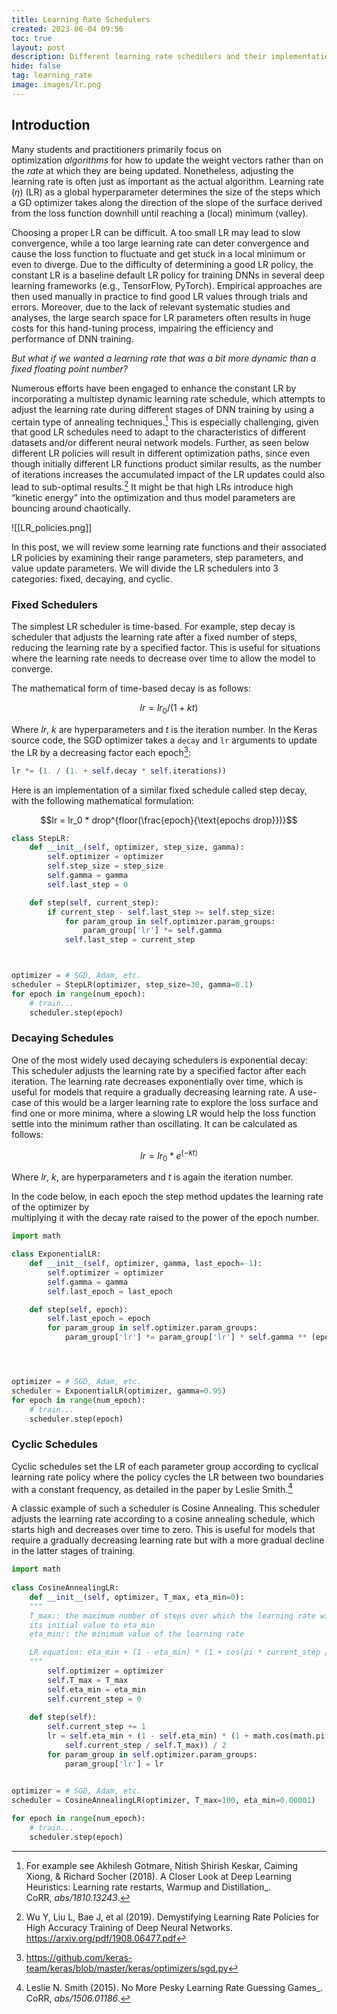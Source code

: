 ```yaml
---
title: Learning Rate Schedulers
created: 2023-06-04 09:56
toc: true
layout: post
description: Different learning rate schedulers and their implementation in python
hide: false
tag: learning_rate
image: images/lr.png
---
```

## Introduction
Many students and practitioners primarily focus on optimization _algorithms_ for how to update the weight vectors rather than on the _rate_ at which they are being updated. Nonetheless, adjusting the learning rate is often just as important as the actual algorithm. Learning rate ($\eta$) (LR) as a global hyperparameter determines the size of the steps which a GD optimizer takes along the direction of the slope of the surface derived from the loss function downhill until reaching a (local) minimum (valley). 

Choosing a proper LR can be difficult. A too small LR may lead to slow convergence, while a too large learning rate can deter convergence and cause the loss function to fluctuate and get stuck in a local minimum or even to diverge. Due to the difficulty of determining a good LR policy, the constant LR is a baseline default LR policy for training DNNs in several deep learning  frameworks (e.g., TensorFlow, PyTorch). Empirical approaches are then used manually in practice to find good LR values through trials and errors. Moreover, due to the lack of relevant systematic studies and analyses, the large search space for LR parameters often results in huge costs for this hand-tuning process, impairing the efficiency and performance of DNN training.

*But what if we wanted a learning rate that was a bit more dynamic than a fixed floating point number?*

Numerous efforts have been engaged to enhance the constant LR by incorporating a multistep dynamic learning rate schedule, which attempts to adjust the learning rate during different stages of DNN training by using a certain type of annealing techniques.[^3] This is especially challenging, given that good LR schedules need to adapt to the characteristics of different datasets and/or different neural network models. Further, as seen below different LR policies will result in different optimization paths, since even though initially different LR functions product similar results, as the number of iterations increases the accumulated impact of the LR updates could also lead to sub-optimal results.[^1] It might be that high LRs introduce high “kinetic energy” into the optimization and thus model parameters are bouncing around chaotically. 

![[LR_policies.png]]

In this post, we will review some learning rate functions and their associated LR policies by examining their range parameters, step parameters, and value update parameters. We will divide the LR schedulers into 3 categories: fixed, decaying, and cyclic. 

### Fixed Schedulers
The simplest LR scheduler is time-based. For example, step decay is scheduler that adjusts the learning rate after a fixed number of steps, reducing the learning rate by a specified factor. This is useful for situations where the learning rate needs to decrease over time to allow the model to converge.

The mathematical form of time-based decay is as follows:

$$
lr = lr_0/(1+kt)
$$

Where $lr$, $k$ are hyperparameters and $t$ is the iteration number. In the Keras source code, the SGD optimizer takes a `decay` and `lr` arguments to update the LR by a decreasing factor each epoch[^4]:

```python
lr *= (1. / (1. + self.decay * self.iterations))
```

Here is an implementation of a similar fixed schedule called step decay, with the following mathematical formulation:

$$lr = lr_0 * drop^{floor(\frac{epoch}{\text{epochs drop}})}$$

```python
class StepLR:
	def __init__(self, optimizer, step_size, gamma):
		self.optimizer = optimizer
		self.step_size = step_size
		self.gamma = gamma
		self.last_step = 0

	def step(self, current_step):
		if current_step - self.last_step >= self.step_size:
			for param_group in self.optimizer.param_groups:
				param_group['lr'] *= self.gamma
			self.last_step = current_step



optimizer = # SGD, Adam, etc.
scheduler = StepLR(optimizer, step_size=30, gamma=0.1)
for epoch in range(num_epoch):
	# train...
	scheduler.step(epoch)
```


### Decaying Schedules

One of the most widely used decaying schedulers is exponential decay: This scheduler adjusts the learning rate by a specified factor after each iteration. The learning rate decreases exponentially over time, which is useful for models that require a gradually decreasing learning rate. A use-case of this would be a larger learning rate to explore the loss surface and find one or more minima, where a slowing LR would help the loss function settle into the minimum rather than oscillating.  It can be calculated as follows:

$$
lr = lr_0 * e^{(−kt)}
$$

Where $lr$, $k$, are hyperparameters and $t$ is again the iteration number. 

In the code below, in each epoch the step method updates the learning rate of the optimizer by  
multiplying it with the decay rate raised to the power of the epoch number.

```python
import math

class ExponentialLR:
	def __init__(self, optimizer, gamma, last_epoch=-1):
		self.optimizer = optimizer
		self.gamma = gamma
		self.last_epoch = last_epoch

	def step(self, epoch):
		self.last_epoch = epoch
		for param_group in self.optimizer.param_groups:
			param_group['lr'] *= param_group['lr'] * self.gamma ** (epoch + 1)




optimizer = # SGD, Adam, etc.
scheduler = ExponentialLR(optimizer, gamma=0.95)
for epoch in range(num_epoch):
	# train...
	scheduler.step(epoch)
```


### Cyclic Schedules
Cyclic schedules set the LR of each parameter group according to cyclical learning rate policy where the policy cycles the LR between two boundaries with a constant frequency, as detailed in the paper by Leslie Smith.[^2]

A classic example of such a scheduler is Cosine Annealing. This scheduler adjusts the learning rate according to a cosine annealing schedule, which starts high and decreases over time to zero. This is useful for models that require a gradually decreasing learning rate but with a more gradual decline in the latter stages of training.

```python
import math  
  
class CosineAnnealingLR:  
	def __init__(self, optimizer, T_max, eta_min=0):  
	"""
	T_max:: the maximum number of steps over which the learning rate will decrease from 
	its initial value to eta_min
	eta_min:: the minimum value of the learning rate

	LR equation: eta_min + (1 - eta_min) * (1 + cos(pi * current_step / T_max)) / 2
	"""
		self.optimizer = optimizer  
		self.T_max = T_max  
		self.eta_min = eta_min  
		self.current_step = 0  
  
	def step(self):  
		self.current_step += 1  
		lr = self.eta_min + (1 - self.eta_min) * (1 + math.cos(math.pi * 
			self.current_step / self.T_max)) / 2  
		for param_group in self.optimizer.param_groups:  
			param_group['lr'] = lr  


optimizer = # SGD, Adam, etc.  
scheduler = CosineAnnealingLR(optimizer, T_max=100, eta_min=0.00001)  
  
for epoch in range(num_epoch):
	# train...
	scheduler.step(epoch)
```





[^1]: Wu Y, Liu L, Bae J, et al (2019). Demystifying Learning Rate Policies for High Accuracy Training of Deep Neural Networks. https://arxiv.org/pdf/1908.06477.pdf
[^2]: Leslie N. Smith (2015). No More Pesky Learning Rate Guessing Games_. CoRR, _abs/1506.01186_.
[^3]: For example see Akhilesh Gotmare, Nitish Shirish Keskar, Caiming Xiong, & Richard Socher (2018). A Closer Look at Deep Learning Heuristics: Learning rate restarts, Warmup and Distillation_. CoRR, _abs/1810.13243_.
[^4]: https://github.com/keras-team/keras/blob/master/keras/optimizers/sgd.py